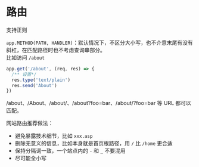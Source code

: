 # 路由

支持正则

`app.METHOD(PATH, HANDLER)`：默认情况下，不区分大小写，也不介意末尾有没有斜杠，在匹配路径时也不考虑查询串部分。  
比如访问 `/about`

```js
app.get('/about', (req, res) => {
  /** 设置*/
  res.type('text/plain')
  res.send('About')
})
```

/about、/About、/about/、/about?foo=bar、/about/?foo=bar 等 URL 都可以匹配。

网站路由推荐做法：

- 避免暴露技术细节，比如 `xxx.asp`
- 删除无意义的信息，比如本身就是首页根路径，用 `/` 比 `/home` 更合适
- 保持分隔词一致，一个站点内的 `-` 和 `_` 不要混用
- 尽可能全小写
